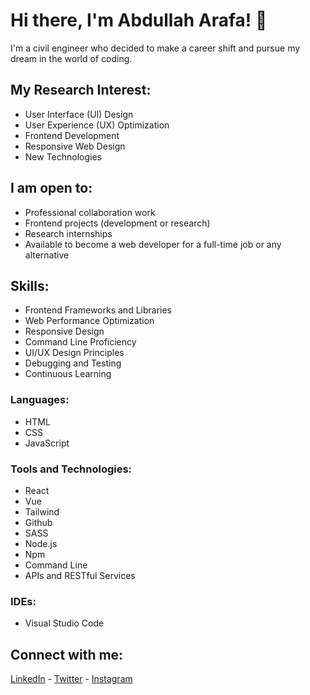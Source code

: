# Hi there, I'm Abdullah Arafa! 👋

I'm a civil engineer who decided to make a career shift and pursue my dream in the world of coding.

## My Research Interest:

- User Interface (UI) Design
- User Experience (UX) Optimization
- Frontend Development
- Responsive Web Design
- New Technologies

## I am open to:

- Professional collaboration work
- Frontend projects (development or research)
- Research internships
- Available to become a web developer for a full-time job or any alternative

## Skills:

- Frontend Frameworks and Libraries
- Web Performance Optimization
- Responsive Design
- Command Line Proficiency
- UI/UX Design Principles
- Debugging and Testing
- Continuous Learning

### Languages:

- HTML
- CSS
- JavaScript

### Tools and Technologies:

- React
- Vue
- Tailwind
- Github
- SASS
- Node.js
- Npm
- Command Line
- APIs and RESTful Services

### IDEs:

- Visual Studio Code

## Connect with me:

[LinkedIn](https://www.linkedin.com/in/abdullah-a-757463264/) -
[Twitter](https://twitter.com/Abd0llahB) - 
[Instagram](https://www.instagram.com/citizenx___2/)
